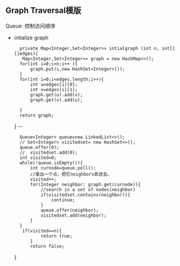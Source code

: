## Graph Traversal模版
Queue: 控制访问顺序


* intialize graph

        private Map<Integer,Set<Integer>> intialgraph (int n, int[][]edges){
         Map<Integer,Set<Integer>> graph = new HashMap<>();
        for(int i=0;i<n;i++ ){
            graph.put(i,new HashSet<Integer>());
        }
        for(int i=0;i<edges.length;i++){
            int u=edges[i][0];
            int v=edges[i][1];
            graph.get(u).add(v);
            graph.get(v).add(u);
 
        }
        return graph;
    }
 --
    
        Queue<Integer> queue=new LinkedList<>();
        // Set<Integer> visitedset= new HashSet<>();
        queue.offer(0);
        //  visitedset.add(0);
        int visited=0;
        while(!queue.isEmpty()){
            int curnode=queue.poll();
            //拿出一个点，把它neighbors丢进去。
            visited++;
            for(Integer neighbor: graph.get(curnode)){
                //search in a set of nodes(neighbor)
                if(visitedset.contains(neighbor)){
                    continue;
                }
                queue.offer(neighbor);
                visitedset.add(neighbor);
            } 
        }
         if(visited==n){
                return true;
            }
            return false;
    }
    
